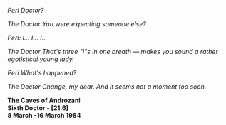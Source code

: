 _Peri_ _Doctor?_

_The Doctor_ _You were expecting someone else?_

_Peri:_ _I... I... I..._

_The Doctor_ _That's three "I"s in one breath — makes you sound a rather egotistical young lady._

_Peri_ _What's happened?_

_The Doctor_ _Change, my dear. And it seems not a moment too soon._

**The Caves of Androzani  
Sixth Doctor - [21.6]  
8 March -16 March 1984**